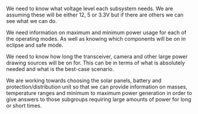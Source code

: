 We need to know what voltage level each subsystem needs. We are assuming these will be either 12, 5 or 3.3V but if there are others we can see what we can do. 

We need information on maximum and minimum power usage for each of the operating modes. As well as knowing which components will be on in eclipse and safe mode. 

We need to know how long the transceiver, camera and other large power drawing sources will be on for. This can be in terms of what is absolutely needed and what is the best-case scenario. 

We are working towards choosing the solar panels, battery and protection/distribution unit so that we can provide information on masses, temperature ranges and minimum to maximum power generation in order to give answers to those subgroups requiring large amounts of power for long or short times. 

